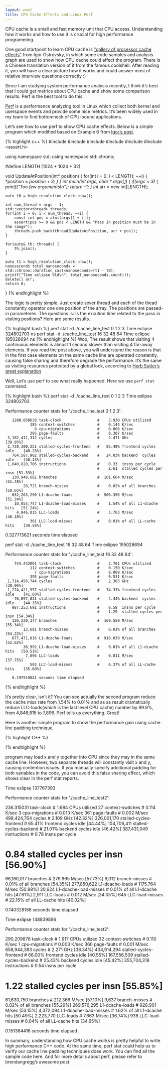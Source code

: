 ```yaml
---
layout: post
title: CPU Cache Effects and Linux Perf
---
```


CPU cache is a small and fast memory unit that CPU access. Understanding how it works and how to use it is crucial for high performance programming. 

One good startpoint to learn CPU cache is ["gallery of processor cache effects”](http://igoro.com/archive/gallery-of-processor-cache-effects/) from Igor Ostrovsky, in which some code samples and analysis graph are used to show how CPU cache could affect the program. There is a Chinese translation version of it from the famous coolshell. After reading it, you will have a clear picture how it works and could answer most of relative interview questions correctly :)

Since I am studying system performance analysis recently, I think it’s best that I could get metrics about CPU cache and show some comparison results. Perf is the best tool to do this. 

[Perf](http://en.wikipedia.org/wiki/Perf_%28Linux%29) is a performance analyzing tool in Linux which collect both kernel and userspace events and provide some nice metrics. It’s been widely used in my team to find bottomneck of CPU-bound applications. 

Let’s see how to use perf to show CPU cache effects. Below is a simple program which modified based on Example 6 from [Igor’s post](http://igoro.com/archive/gallery-of-processor-cache-effects/).

{% highlight c++ %}
#include <cstdio>
#include <cstdlib>
#include <chrono>
#include <thread>
#include <vector>
#include <assert.h>

using namespace std;
using namespace std::chrono;

#define LENGTH  (1024 * 1024 * 32)

void UpdateAtPosition(int* position) {
    for(int i = 0; i < LENGTH; ++i) {
        *position = *position + 3;
    }
}
int main(int argc, char * argv[])
{
    if(argc < 3) {
        printf("Too few arguments\n");
        return -1;
    }
    int* arr = new int[LENGTH];

    auto t0 = high_resolution_clock::now();

    int num_thread = argc - 1;
    std::vector<thread> threads;
    for(int i = 0; i < num_thread; ++i) {
        const int pos = atoi(argv[1 + i]);
        assert(pos >= 0 && pos < LENGTH && "Pass in position must be in  the range");
        threads.push_back(thread(UpdateAtPosition, arr + pos));
    }

    for(auto& th: threads) {
        th.join();
    }

    auto t1 = high_resolution_clock::now();
    nanoseconds total_nanoseconds = std::chrono::duration_cast<nanoseconds>(t1 - t0);
    printf("Time exlipse %ld\n", total_nanoseconds.count());
    delete[] arr;
    return 0;
}
{% endhighlight %}

The logic is pretty simple. Just create sever thread and each of the thead constantly operator one one position of the array. The positions are passed-in parameteres. The questions is: Is the excution time related to the pass in visiting positions? Here are some results.

{% highlight bash %}
perf stat -d ./cache_line_test 0 1 2 3
Time eclipse 324802703 ns
perf stat -d ./cache_line_test 16 32 48 64
Time eclipse 195028694 ns
{% endhighlight %}
Woo, The result shows that visiting 4 continuous elements is almost 1 second slower than visiting 4 far-away elements. If you read the post above, you will understand the reason is that in the first case elements on the same cache line are operated constantly, causing false sharing and therefore degrade the performance. It’s the same as visiting resources protected by a global lock, according to [Herb Sutter’s great explanation](http://www.drdobbs.com/parallel/maximize-locality-minimize-contention/208200273?pgno=1)

Well, Let’s use perf to see what really happened. Here we use ``perf stat`` command. 

{% highlight bash %}
perf stat -d ./cache_line_test 0 1 2 3
Time exlipse 324802703

 Performance counter stats for './cache_line_test 0 1 2 3':

       1288.050638 task-clock                #    3.930 CPUs utilized
               185 context-switches          #    0.144 K/sec
                 8 cpu-migrations            #    0.006 K/sec
               395 page-faults               #    0.307 K/sec
     3,182,411,312 cycles                    #    2.471 GHz                     [39.95%]
     2,720,300,251 stalled-cycles-frontend   #   85.48% frontend cycles idle    [40.28%]
       764,587,902 stalled-cycles-backend    #   24.03% backend  cycles idle    [40.43%]
     1,040,828,706 instructions              #    0.33  insns per cycle
                                             #    2.61  stalled cycles per insn [51.33%]
       130,948,681 branches                  #  101.664 M/sec                   [51.48%]
            20,721 branch-misses             #    0.02% of all branches         [50.65%]
       652,263,290 L1-dcache-loads           #  506.396 M/sec                   [51.24%]
        10,055,747 L1-dcache-load-misses     #    1.54% of all L1-dcache hits   [51.24%]
         4,846,815 LLC-loads                 #    3.763 M/sec                   [40.18%]
               301 LLC-load-misses           #    0.01% of all LL-cache hits    [39.58%]

0.327715621 seconds time elapsed


perf stat -d ./cache_line_test 16 32 48 64
Time exlipse 195028694

 Performance counter stats for './cache_line_test 16 32 48 64':

        744.442001 task-clock                #    3.761 CPUs utilized
               112 context-switches          #    0.150 K/sec
                 7 cpu-migrations            #    0.009 K/sec
               395 page-faults               #    0.531 K/sec
     1,714,456,744 cycles                    #    2.303 GHz                     [38.96%]
     1,274,421,957 stalled-cycles-frontend   #   74.33% frontend cycles idle    [41.60%]
        76,097,831 stalled-cycles-backend    #    4.44% backend  cycles idle    [44.15%]
       987,253,691 instructions              #    0.58  insns per cycle
                                             #    1.29  stalled cycles per insn [54.34%]
       126,220,377 branches                  #  169.550 M/sec                   [55.34%]
            13,691 branch-misses             #    0.01% of all branches         [54.22%]
       677,471,016 L1-dcache-loads           #  910.039 M/sec                   [52.62%]
            36,992 L1-dcache-load-misses     #    0.01% of all L1-dcache hits   [50.51%]
             7,896 LLC-loads                 #    0.011 M/sec                   [37.75%]
               503 LLC-load-misses           #    6.37% of all LL-cache hits    [35.60%]

       0.197919841 seconds time elapsed
{% endhighlight %}

It’s pretty clear, isn’t it? You can see actually the second program reduce the cache miss rate from 1.54% to 0.01% and as as result dramatically reduce LLC-loads(which is the last level CPU cache) number by 99.9%, from 4,846,815 to 7,896. Perf tells us everything. Great!

Here is another simple program to show the performance gain using cache line padding technique. 

{% highlight C++ %}



{% endhighlight %}

program may load x and y together into CPU since they may in the same cache line. However, two separate threads will constantly visit x and y, causing contention issues. If you manually specify additional padding for both variables in the code, you can avoid this false sharing effect, which shows clear in the perf stat reports.


Time exlipse 137767393

Performance counter stats for './cache_line_test2':

236.315031 task-clock # 1.684 CPUs utilized
27 context-switches # 0.114 K/sec
3 cpu-migrations # 0.013 K/sec
361 page-faults # 0.002 M/sec
498,424,764 cycles # 2.109 GHz [42.32%]
326,001,170 stalled-cycles-frontend # 65.41% frontend cycles idle [44.44%]
104,706,411 stalled-cycles-backend # 21.01% backend cycles idle [46.42%]
387,431,049 instructions # 0.78 insns per cycle
# 0.84 stalled cycles per insn [56.90%]
66,160,017 branches # 279.965 M/sec [57.73%]
9,012 branch-misses # 0.01% of all branches [54.35%]
277,850,622 L1-dcache-loads # 1175.764 M/sec [50.99%]
20,624 L1-dcache-load-misses # 0.01% of all L1-dcache hits [47.61%]
2,911 LLC-loads # 0.012 M/sec [34.05%]
645 LLC-load-misses # 22.16% of all LL-cache hits [40.02%]

0.140328188 seconds time elapsed

Time exlipse 148839896

Performance counter stats for './cache_line_test2':

290.209878 task-clock # 1.917 CPUs utilized
32 context-switches # 0.110 K/sec
1 cpu-migrations # 0.003 K/sec
360 page-faults # 0.001 M/sec
658,944,383 cycles # 2.271 GHz [38.34%]
434,914,294 stalled-cycles-frontend # 66.00% frontend cycles idle [40.55%]
167,556,509 stalled-cycles-backend # 25.43% backend cycles idle [45.42%]
355,704,318 instructions # 0.54 insns per cycle
# 1.22 stalled cycles per insn [55.85%]
61,630,750 branches # 212.366 M/sec [57.10%]
9,637 branch-misses # 0.02% of all branches [55.29%]
269,576,295 L1-dcache-loads # 928.901 M/sec [53.15%]
4,372,094 L1-dcache-load-misses # 1.62% of all L1-dcache hits [50.49%]
2,223,770 LLC-loads # 7.663 M/sec [36.74%]
938 LLC-load-misses # 0.04% of all LL-cache hits [34.65%]

0.151364416 seconds time elapsed

In summary, understanding how CPU cache works is pretty helpful to write high performance C++ code. At the same time, perf stat could help us to verify our cache line padding techniques does work.  You can find all the sample code here. And for more details about perf, please refer to brendangregg’s awesome post.
